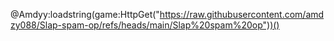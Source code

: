 @Amdyy:loadstring(game:HttpGet("https://raw.githubusercontent.com/amdzy088/Slap-spam-op/refs/heads/main/Slap%20spam%20op"))()

